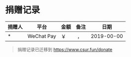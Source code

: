 # 捐赠记录

| 捐赠人       | 平台       | 金额     | 备注                                     | 日期       |
| ------------ | ---------- | -------- | ---------------------------------------- | ---------- |
| \*           | WeChat Pay | ￥ &nbsp;  | &nbsp;，&nbsp;                       | 2019-00-00 |


> 捐赠记录已迁移到 https://www.csur.fun/donate

<!-- |                              支付宝/微信/QQ                              |
| :----------------------------------------------------------------------: |
| <img src="https://i.loli.net/2019/12/20/5ZBuakxyinLsz42.jpg" width="300"/> | -->
